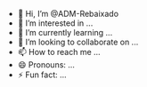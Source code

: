 - 👋 Hi, I’m @ADM-Rebaixado
- 👀 I’m interested in ...
- 🌱 I’m currently learning ...
- 💞️ I’m looking to collaborate on ...
- 📫 How to reach me ...
- 😄 Pronouns: ...
- ⚡ Fun fact: ...

<!---
ADM-Rebaixado/ADM-Rebaixado is a ✨ special ✨ repository because its `README.md` (this file) appears on your GitHub profile.
You can click the Preview link to take a look at your changes.
--->
